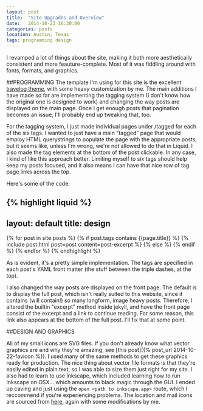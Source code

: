 ```yaml
---
layout: post
title:  "Site Upgrades and Overview"
date:   2014-10-23 16:30:00
categories: posts
location: Austin, Texas
tags: programming design 
---
```


I revamped a lot of things about the site, making it both more aesthetically consistent and more feauture-complete. Most of it was fiddling around with fonts, formats, and graphics.

<!--preview-->

##PROGRAMMING
The template I'm using for this site is the excellent [travelog theme](https://github.com/rowanoulton/travelog-theme), with some heavy customization by me. The main additions I have made so far are implementing the tagging system (I don't know how the original one is designed to work) and changing the way posts are displayed on the main page. Once I get enough posts that pagination becomes an issue, I'll probably end up tweaking that, too.

For the tagging system, I just made individual pages under /tagged for each of the six tags. I wanted to just have a main "tagged" page that would employ HTML querystrings to populate the page with the appropriate posts, but it seems like, unless I'm wrong, we're not allowed to do that in Liquid. I also made the tag elements at the bottom of the post clickable. In any case, I kind of like this approach better. Limiting myself to six tags should help keep my posts focused, and it also means I can have that nice row of tag page links across the top.

Here's some of the code:

{% highlight liquid %}
---
layout: default
title: design
---

<!-- loop through pages and assign all ones tagged as:
	page.title
	yay for modularity!!
	unfortunately, we can't access the HTML querystring in liquid, which means
	that we have to make individual pages :(
	-->
{% for post in site.posts %}
  {% if post.tags contains {{page.title}} %}
  	{% include post.html post=post content=post-excerpt %}
  {% else %}
  {% endif %}
{% endfor %}
{% endhighlight %}

As is evident, it's a pretty simple implementation. The tags are specified in each post's YAML front matter (the stuff between the triple dashes, at the top).

I also changed the way posts are displayed on the front page. The default is to display the full post, which isn't really suited to this website, since it contains (will contain!) so many longform, image heavy posts. Therefore, I altered the builtin "excerpt" method inside jekyll, and have the front page consist of the excerpt and a link to continue reading. For some reason, this link also appears at the bottom of the full post. I'll fix that at some point.

##DESIGN AND GRAPHICS

All of my small icons are SVG files. If you don't already know what vector graphics are and why they're amazing, see [this post]({% post_url 2014-10-22-favicon %}). I used many of the same methods to get these graphics ready for production. The nice thing about vector file formats is that they're easily edited in plain text, so I was able to size them just right for my site. I also had to learn to use Inkscape, which included learning how to run Inkscape on OSX... which amounts to black magic through the GUI. I ended up caving and just using the `open <path to inkscape.app>` route, which I reccommend if you're experiencing problems. The location and mail icons are sourced from [here](http://www.flaticon.com), again with some modifications by me. 
